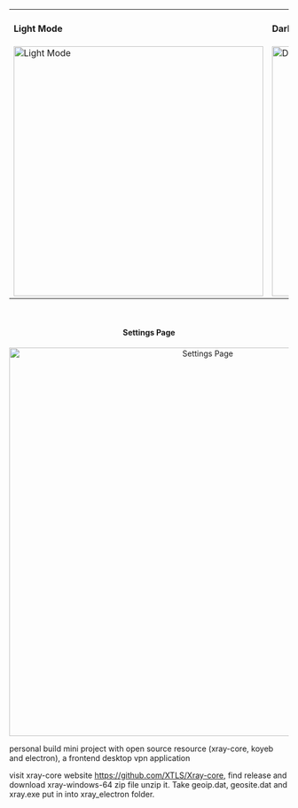 <div align="center">
  <table>
    <tr>
      <td>
        <h4>Light Mode</h4>
      <img src="https://github.com/user-attachments/assets/38bbe1a2-259f-4aaa-8298-0bc581e184d8" alt="Light Mode" width="450">
      </td>
      <td>
        <h4>Dark Mode</h4>
        <img src="https://github.com/user-attachments/assets/64558422-32ad-4ad3-ac9e-7ed5563b68cf" alt="Dark Mode" width="450">
      </td>
    </tr>
  </table>
  <br>
  <h4>Settings Page</h4>
<img src="https://github.com/user-attachments/assets/4951fc99-058f-46af-858b-991bc3510f4d" alt="Settings Page" width="700">
</div>


personal build mini project with open source resource (xray-core, koyeb and electron), a frontend desktop vpn application 

visit xray-core website https://github.com/XTLS/Xray-core, find release and download xray-windows-64 zip file
unzip it. Take geoip.dat, geosite.dat and xray.exe put in into xray_electron folder.

